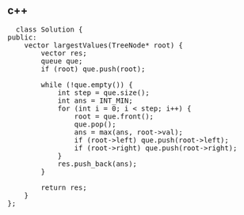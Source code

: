 ## c++
<pre>
  class Solution {
public:
    vector<int> largestValues(TreeNode* root) {
        vector<int> res;
        queue<TreeNode*> que;
        if (root) que.push(root);

        while (!que.empty()) {
            int step = que.size();
            int ans = INT_MIN;
            for (int i = 0; i < step; i++) {
                root = que.front();
                que.pop();
                ans = max(ans, root->val);
                if (root->left) que.push(root->left);
                if (root->right) que.push(root->right);
            }
            res.push_back(ans);
        }
        
        return res;
    }
};
</pre>
